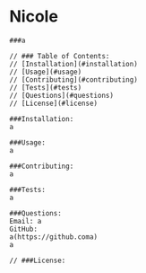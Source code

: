 # Nicole


    ###a
            
    // ### Table of Contents:
    // [Installation](#installation)
    // [Usage](#usage)
    // [Contributing](#contributing)
    // [Tests](#tests)
    // [Questions](#questions)
    // [License](#license)
            
    ###Installation:
    a
            
    ###Usage:
    a
            
    ###Contributing:
    a
            
    ###Tests:
    a
    
    ###Questions:
    Email: a
    GitHub: 
    a(https://github.coma)
    a

    // ###License:
  
  